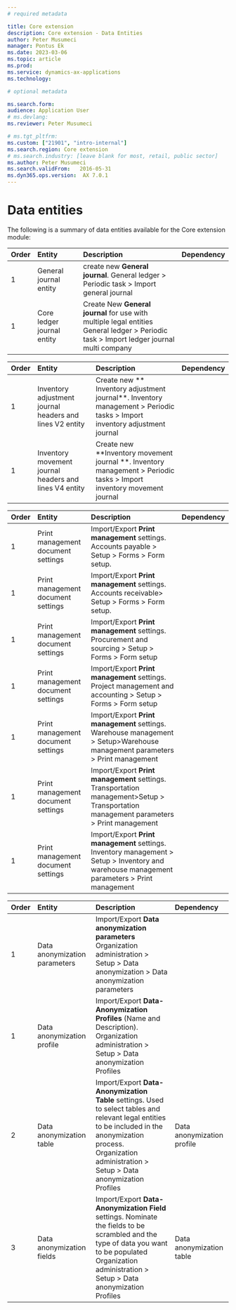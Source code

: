 ```yaml
---
# required metadata

title: Core extension 
description: Core extension - Data Entities
author: Peter Musumeci 
manager: Pontus Ek
ms.date: 2023-03-06
ms.topic: article
ms.prod: 
ms.service: dynamics-ax-applications
ms.technology: 

# optional metadata

ms.search.form:  
audience: Application User
# ms.devlang: 
ms.reviewer: Peter Musumeci

# ms.tgt_pltfrm: 
ms.custom: ["21901", "intro-internal"]
ms.search.region: Core extension 
# ms.search.industry: [leave blank for most, retail, public sector]
ms.author: Peter Musumeci 
ms.search.validFrom:   2016-05-31
ms.dyn365.ops.version:  AX 7.0.1
---
```


# Data entities

The following is a summary of data entities available for the Core extension  module:

**Order**         | **Entity**                      | **Description**	                                         | **Dependency**
:-----            |:------------------------        |:-------------------                                      |:------------------------
1	                | General journal entity  | create new  **General journal**. General ledger > Periodic task > Import general journal
1                 |Core ledger journal entity| Create New **General journal** for use with multiple legal entities <br> General ledger > Periodic task > Import ledger journal multi company

**Order**         | **Entity**                      | **Description**	                                         | **Dependency**
:-----            |:------------------------        |:-------------------                                      |:------------------------
1	                | Inventory adjustment journal headers and lines V2 entity | Create new ** Inventory adjustment journal**. Inventory management > Periodic tasks > Import inventory adjustment journal
1	                | Inventory movement journal headers and lines V4 entity  | Create new **Inventory movement journal  **. Inventory management > Periodic tasks > Import inventory movement journal

**Order**         | **Entity**                      | **Description**	                                         | **Dependency**
:-----            |:------------------------        |:-------------------                                      |:------------------------
1	                | Print management document settings  | Import/Export **Print management** settings.  Accounts payable > Setup > Forms > Form setup.  
1	                | Print management document settings  | Import/Export **Print management** settings.  Accounts receivable> Setup > Forms > Form setup.
1	                | Print management document settings  | Import/Export **Print management** settings.  Procurement and sourcing > Setup > Forms > Form setup
1	                | Print management document settings  | Import/Export **Print management** settings.  Project management and accounting > Setup > Forms > Form setup
1	                | Print management document settings  | Import/Export **Print management** settings.  Warehouse management > Setup>Warehouse management parameters > Print management
1	                | Print management document settings  | Import/Export **Print management** settings.  Transportation management>Setup > Transportation management parameters > Print management 
1	                | Print management document settings  | Import/Export **Print management** settings.  Inventory management > Setup > Inventory and warehouse management parameters > Print management  

**Order**         | **Entity**                      | **Description**	                                         | **Dependency**
:-----            |:------------------------        |:-------------------                                      |:------------------------
1	                | Data anonymization parameters  | Import/Export **Data anonymization parameters** <br> Organization administration > Setup > Data anonymization > Data anonymization parameters 
1	                | Data anonymization profile  | Import/Export **Data-Anonymization Profiles** (Name and Description). <br>  Organization administration > Setup > Data anonymization Profiles
2                 | Data anonymization table  | Import/Export **Data-Anonymization Table** settings.  Used to select tables and relevant legal entities to be included in the anonymization process.<br> Organization administration > Setup > Data anonymization Profiles   | Data anonymization profile
3	                | Data anonymization fields | Import/Export **Data-Anonymization Field** settings. Nominate the fields to be scrambled and the type of data you want to be populated <br> Organization administration > Setup > Data anonymization Profiles   | Data anonymization table


